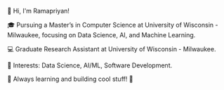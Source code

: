 👋 Hi, I'm Ramapriyan!

🎓 Pursuing a Master’s in Computer Science at University of Wisconsin - Milwaukee,
focusing on Data Science, AI, and Machine Learning.

💻 Graduate Research Assistant at University of Wisconsin - Milwaukee.

🌟 Interests: Data Science, AI/ML, Software Development.

🌱 Always learning and building cool stuff! 🚀



<!--
**ramapriyanv/ramapriyanv** is a ✨ _special_ ✨ repository because its `README.md` (this file) appears on your GitHub profile.

Here are some ideas to get you started:

- 🔭 I’m currently working on ...
- 🌱 I’m currently learning ...
- 👯 I’m looking to collaborate on ...
- 🤔 I’m looking for help with ...
- 💬 Ask me about ...
- 📫 How to reach me: ...
- 😄 Pronouns: ...
- ⚡ Fun fact: ...
-->
